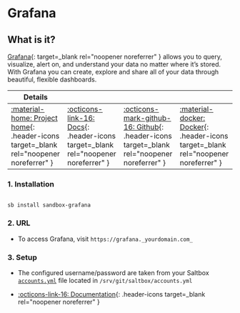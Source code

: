 # Grafana

## What is it?

[Grafana](https://grafana.com/grafana/){: target=_blank rel="noopener noreferrer" } allows you to query, visualize, alert on, and understand your data no matter where it’s stored. With Grafana you can create, explore and share all of your data through beautiful, flexible dashboards.

| Details     |             |             |             |
|-------------|-------------|-------------|-------------|
| [:material-home: Project home](https://grafana.com/grafana/){: .header-icons target=_blank rel="noopener noreferrer" } | [:octicons-link-16: Docs](https://grafana.com/docs/grafana/){: .header-icons target=_blank rel="noopener noreferrer" } | [:octicons-mark-github-16: Github](https://github.com/grafana/grafana){: .header-icons target=_blank rel="noopener noreferrer" } | [:material-docker: Docker](https://hub.docker.com/r/grafana/grafana){: .header-icons target=_blank rel="noopener noreferrer" }|

### 1. Installation

``` shell

sb install sandbox-grafana

```

### 2. URL

- To access Grafana, visit `https://grafana._yourdomain.com_`

### 3. Setup

- The configured username/password are taken from your Saltbox [`accounts.yml`](../../../saltbox/install/install/#configuration) file located in `/srv/git/saltbox/accounts.yml`

- [:octicons-link-16: Documentation](https://grafana.com/docs/grafana/){: .header-icons target=_blank rel="noopener noreferrer" }
